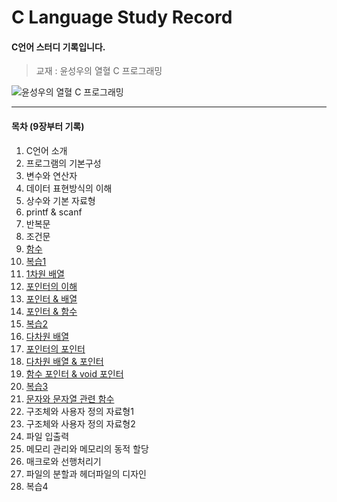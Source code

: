 # C Language Study Record
#### C언어 스터디 기록입니다.

> 교재 : 윤성우의 열혈 C 프로그래밍

![윤성우의 열혈 C 프로그래밍](http://image.yes24.com/goods/4333686/XL)
***
#### 목차 (9장부터 기록)
 1. C언어 소개
 2. 프로그램의 기본구성
 3. 변수와 연산자
 4. 데이터 표현방식의 이해
 5. 상수와 기본 자료형
 6. printf & scanf
 7. 반복문
 8. 조건문
 9. [함수](https://github.com/k1mjunyoung/C/tree/main/Ch09_Function)
 10. [복습1](https://github.com/k1mjunyoung/C/tree/main/Ch10_Quiz1)
 11. [1차원 배열](https://github.com/k1mjunyoung/C/tree/main/Ch11_Array)
 12. [포인터의 이해](https://github.com/k1mjunyoung/C/tree/main/Ch12_Pointer)
 13. [포인터 & 배열](https://github.com/k1mjunyoung/C/tree/main/Ch13_PointerArray)
 14. [포인터 & 함수](https://github.com/k1mjunyoung/C/tree/main/Ch14_PointerFunc)
 15. [복습2](https://github.com/k1mjunyoung/C/tree/main/Ch15_Quiz2)
 16. [다차원 배열](https://github.com/k1mjunyoung/C/tree/main/Ch16_DimensionalArray)
 17. [포인터의 포인터](https://github.com/k1mjunyoung/C/tree/main/Ch17_DoublePointer)
 18. [다차원 배열 & 포인터](https://github.com/k1mjunyoung/C/tree/main/Ch18_MultiArrayPointer)
 19. [함수 포인터 & void 포인터](https://github.com/k1mjunyoung/C/tree/main/Ch19_FunctionPointer)
 20. [복습3](https://github.com/k1mjunyoung/C/tree/main/Ch20_Quiz3)
 21. [문자와 문자열 관련 함수](https://github.com/k1mjunyoung/C/tree/main/Ch21_CharString)
 22. 구조체와 사용자 정의 자료형1
 23. 구조체와 사용자 정의 자료형2
 24. 파일 입출력
 25. 메모리 관리와 메모리의 동적 할당
 26. 매크로와 선행처리기
 27. 파일의 분할과 헤더파일의 디자인
 28. 복습4
